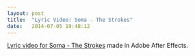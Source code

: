 ```yaml
---
layout: post
title:  "Lyric Video: Soma - The Strokes"
date:   2014-07-05 19:48:12
---
```

[Lyric video for Soma - The Strokes](https://www.youtube.com/watch?v=AFKdIp6MkL0) made in Adobe After Effects.

